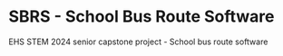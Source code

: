 # SBRS - School Bus Route Software
EHS STEM 2024 senior capstone project - School bus route software

